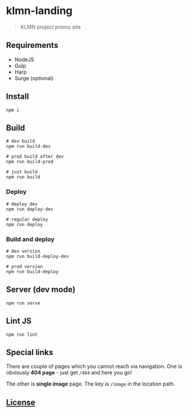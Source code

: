# klmn-landing

> KLMN project promo site


## Requirements

- NodeJS
- Gulp
- Harp
- Surge (optional)


## Install

```
npm i
```


## Build

```
# dev build
npm run build-dev

# prod build after dev
npm run build-prod

# just build
npm run build
```

### Deploy

```
# deploy dev
npm run deploy-dev

# regular deploy
npm run deploy
```

### Build and deploy

```
# dev version
npm run build-deploy-dev

# prod version
npm run build-deploy
```


## Server (dev mode)

```
npm run serve
```


## Lint JS

```
npm run lint
```


## Special links

There are couple of pages which you cannot reach via navigation.
One is obviously **404 page** - just get `/404` and here you go!

The other is **single image** page.
The key is `/image` in the location path.


## [License](LICENSE)
